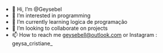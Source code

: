 - 👋 Hi, I’m @Geysebel
- 👀 I’m interested in programming 
- 🌱 I’m currently learning logica de programação 
- 💞️ I’m looking to collaborate on projects 
- 📫 How to reach me geysebell@outlook.com or Instagram : geysa_cristiane_

<!---
Geysebel/Geysebel is a ✨ special ✨ repository because its `README.md` (this file) appears on your GitHub profile.
You can click the Preview link to take a look at your changes.
--->
